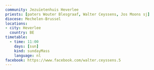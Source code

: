 ```yaml
---
community: Jezuïetenhuis Heverlee
priests: [paters Wouter Blesgraaf, Walter Ceyssens, Jos Moons sj]
diocese: Mechelen-Brussel
locations:
- city: Heverlee
  country: BE
timetable:
  - time: 11:00
    days: [sun]
    kind: sundayMass
    language: nl
facebook: https://www.facebook.com/walter.ceyssens.5
---
```

